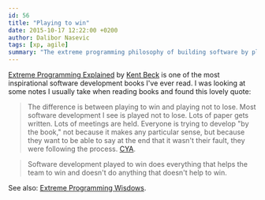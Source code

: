 ```yaml
---
id: 56
title: "Playing to win"
date: 2015-10-17 12:22:00 +0200
author: Dalibor Nasevic
tags: [xp, agile]
summary: "The extreme programming philosophy of building software by playing to win."
---
```


[Extreme Programming Explained](http://www.amazon.com/Extreme-Programming-Explained-Embrace-Edition/dp/0321278658) by [Kent Beck](https://en.wikipedia.org/wiki/Kent_Beck) is one of the most inspirational software development books I've ever read. I was looking at some notes I usually take when reading books and found this lovely quote:

> The difference is between playing to win and playing not to lose. Most software development I see is played not to lose. Lots of paper gets written. Lots of meetings are held. Everyone is trying to develop "by the book," not because it makes any particular sense, but because they want to be able to say at the end that it wasn't their fault, they were following the process. [CYA](https://en.wikipedia.org/wiki/Cover_your_ass).

> Software development played to win does everything that helps the team to win and doesn't do anything that doesn't help to win.

See also: [Extreme Programming Wisdows](http://dalibornasevic.com/posts/23-extreme-programming-wisdoms).
